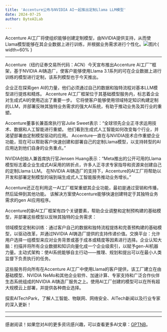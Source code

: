 ```yaml
---
title: 'Accenture公布与NVIDIA AI一起推出定制Llama LLM模型'
date: 2024-07-25
author: ByteAILab

---
```


Accenture AI工厂将使组织能够创建定制模型，由NVIDIA提供支持，从而使Llama模型能够在其企业数据上进行训练，并根据业务需求进行个性化。![图片](https://ai-techpark.com/wp-content/uploads/2024/07/Accentur-960x540.jpg){ width=60% }

---


Accenture（纽约证券交易所代码：ACN）今天宣布推出Accenture AI工厂™框架，基于NVIDIA AI铸造厂，使客户能够使用Llama 3.1系列的可在企业数据上进行训练的模型进行定制，该系列模型也于今天推出。

企业正在探索gen AI的力量，他们必须通过自己的数据和独特流程对基本LLM模型进行提炼和精炼。 Accenture AI工厂框架位于其基础模型服务内，标志着企业对生成式AI的使用迈出了重要一步。 它将使客户能够使用领域特定知识构建定制的LLM，并部署反映其独特业务需求的强大AI系统，有助于推动业务及其行业的重塑。

Accenture董事长兼首席执行官Julie Sweet表示：“全球领先企业正寻求运用技术、数据和人工智能进行重塑。 他们看到生成式人工智能如何改变每个行业，并渴望部署由定制模型驱动的应用。 Accenture一直在与NVIDIA技术合作重塑企业功能，现在可以帮助客户快速创建和部署自己的定制Llama模型，以支持转型的AI应用达到他们自身的业务重点。”

NVIDIA创始人兼首席执行官Jensen Huang表示：“Meta推出的公开可用的Llama模型标志着企业生成式AI采用的转折点，许多人正寻求专家指导和资源来创建自己的定制Llama LLM。 在NVIDIA AI铸造厂的支持下，Accenture的AI工厂将帮助以开发和部署定制模型的端到端生成式人工智能服务推动业务增长。”

Accenture还正在利用这一AI工厂框架重塑其企业功能，最初是通过营销和传播，然后延伸到其他功能。 该解决方案使Accenture能够快速创建特定于其独特业务需求的gen AI应用程序。

Accenture的新AI工厂框架有四个关键要素，帮助企业调整和定制预构建的基础模型，并部署这些模型以反映其独特的业务需求：

领域模型定制和训练：通过客户自己的数据和独特流程提炼和完善预构建的基础模型，以驱动改革，并通过NVIDIA AI铸造厂提供的支持传递价值。交换平台：允许用户选择一组模型来应对业务背景或基于成本或精度等因素进行选择。企业认知大脑：扫描并将所有企业数据和知识向量化成一个企业级索引，以赋予gen-AI机器力量。主动式架构：使AI系统能够自主行动——推理、规划和提出可以在最小人类监督下负责执行的任务。

这些服务将向所有在Accenture AI工厂中使用Llama的客户提供，该工厂建立在由基础模型、NVIDIA NeMo和其他企业软件、加速计算、专家支持和广泛合作伙伴生态系统组成的NVIDIA AI铸造厂服务之上。使用AI工厂创建的模型可以在所有超大规模云上部署，并提供各种商业选择。

探索AITechPark，了解人工智能、物联网、网络安全、AITech新闻以及行业专家的深入更新！

---
---
感谢阅读！如果您对AI的更多资讯感兴趣，可以查看更多AI文章：[GPTNB](https://gptnb.com)。